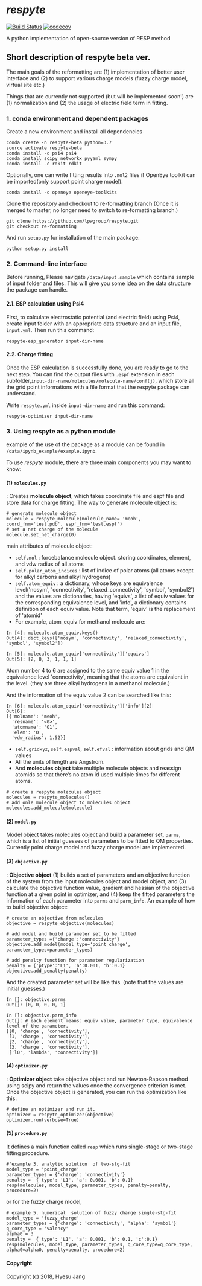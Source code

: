 
***respyte***
==============================
[//]: # (Badges)
[![Build Status](https://travis-ci.org/lpwgroup/respyte.svg?branch=re-formatting)](https://travis-ci.org/lpwgroup/respyte)
[![codecov](https://codecov.io/gh/lpwgroup/respyte/branch/re-formatting/graph/badge.svg)](https://codecov.io/gh/lpwgroup/respyte)

A python implementation of open-source version of RESP method

## Short description of respyte beta ver.
The main goals of the reformatting are (1) implementation of better user interface and (2) to support various charge models (fuzzy charge model, virtual site etc.)

Things that are currently not supported (but will be implemented soon!) are (1) normalization and (2) the usage of electric field term in fitting.

### 1. conda environment and dependent packages 
Create a new environment and install all dependencies
```
conda create -n respyte-beta python=3.7
source activate respyte-beta
conda install -c psi4 psi4 
conda install scipy networkx pyyaml sympy
conda install -c rdkit rdkit 
```
Optionally, one can write fitting results into `.mol2` files if OpenEye toolkit can be imported(only support point charge model).
```
conda install -c openeye openeye-toolkits
```
Clone the repository and checkout to re-formatting branch (Once it is merged to master, no longer need to switch to re-formatting branch.)
```
git clone https://github.com/lpwgroup/respyte.git
git checkout re-formatting
```
And run `setup.py` for installation of the main package:
```
python setup.py install
```

### 2. Command-line interface 
Before running, Please navigate `/data/input.sample` which contains sample of input folder and files. This will give you some idea on the data structure the package can handle.

#### 2.1. ESP calculation using Psi4
First, to calculate electrostatic potential (and electric field) using Psi4, create input folder with an appropriate data structure and an input file,  `input.yml`. Then run this command:
```
respyte-esp_generator input-dir-name
```
#### 2.2. Charge fitting 

Once the ESP calculation is successfully done, you are ready to go to the next step. You can find the  output  files with `.espf` extension in each subfolder,`input-dir-name/molecules/molecule-name/conf(j)`,  which  store all the grid point informations with a file format that the respyte package can understand.

Write `respyte.yml` inside `input-dir-name` and run this command:

```
respyte-optimizer input-dir-name
```

### 3. Using respyte as a python module

example of the use of the package as a module can be found in `/data/ipynb_example/example.ipynb`. 
    
To  use *respyte* module, there are three main components you may want to know:

#### (1) `molecules.py`
: Creates **molecule object**, which takes coordinate file and espf file and store data for charge fitting. The way to generate molecule object is: 
```
# generate molecule object
molecule = respyte_molecule(molecule_name= 'meoh', coord_fnm='test.pdb', espf_fnm='test.espf')
# set a net charge of the molecule
molecule.set_net_charge(0)
```
main attributes of molecule object: 
- `self.mol` : forcebalance molecule object. storing coordinates, element, and vdw radius of all atoms 
- `self.polar_atom_indices` : list of indice of polar atoms (all atoms except for alkyl carbons and alkyl hydrogens)
- `self.atom_equiv` : a dictionary, whose keys are equivalence level('nosym', 'connectivity', 'relaxed_connectivity', 'symbol', 'symbol2') and the values are dictionaries, having 'equivs', a list of equiv values for the corresponding equivalence level, and 'info', a dictionary contains definition of each equiv value. Note that term, 'equiv' is the replacement of 'atomid'
- For  example, atom_equiv for methanol molecule are: 
```
In [4]: molecule.atom_equiv.keys()
Out[4]: dict_keys(['nosym', 'connectivity', 'relaxed_connectivity', 'symbol', 'symbol2'])
```

```
In [5]: molecule.atom_equiv['connectivity']['equivs']
Out[5]: [2, 0, 3, 1, 1, 1]
```
Atom number 4 to 6 are assigned to the same equiv value 1 in the equivalence level 'connectivity', meaning that the atoms are equivalent in the level. (they are three alkyl hydrogens in a methanol molecule.)

And the information of the equiv value 2 can be searched like this:
```
In [6]: molecule.atom_equiv['connectivity']['info'][2]
Out[6]: 
[{'molname': 'meoh',
  'resname': '<0>',
  'atomname': 'O1',
  'elem': 'O',
  'vdw_radius': 1.52}]
```
- `self.gridxyz`, `self.espval`, `self.efval` : information about grids and QM values
- All the units of length are Angstrom.
- And **molecules object**  take multiple molecule objects and reassign atomids so that there’s no atom id used multiple times for different atoms. 
```
# create a respyte molecules object
molecules = respyte_molecules()
# add onle molecule object to molecules object
molecules.add_molecule(molecule) 
```
#### (2) `model.py`
Model object takes molecules object and build a parameter set, `parms`, which is a list of initial guesses of parameters to be fitted to QM properties. Currently point charge model and fuzzy charge model are implemented. 

#### (3) `objective.py`
: **Objective object** (1) builds a set of parameters and an objective function of the system from the input molecules object and model object, and (3) calculate the objective function value, gradient and hessian of the objective function at a given point in optimizer, and (4) keep the fitted parameters the information of each parameter into `parms` and  `parm_info`. 
An example of how to build objective object:
```
# create an objective from molecules
objective = respyte_objective(molecules)

# add model and build parameter set to be fitted
parameter_types ={'charge':'connectivity'}
objective.add_model(model_type='point_charge', parameter_types=parameter_types)

# add penalty function for parameter regularization 
penalty = {'ptype':'L1', 'a':0.001, 'b':0.1}
objective.add_penalty(penalty)
```
And the created parameter set will be like this. (note that the values are initial guesses.)
```
In []: objective.parms
Out[]: [0, 0, 0, 0, 1]

In []: objective.parm_info
Out[]: # each element means: equiv value, parameter type, equivalence level of the parameter.
[[0, 'charge', 'connectivity'],
 [1, 'charge', 'connectivity'],
 [2, 'charge', 'connectivity'],
 [3, 'charge', 'connectivity'],
 ['l0', 'lambda', 'connectivity']] 
```

#### (4) `optimizer.py`
: **Optimizer object** take objective object and run Newton-Rapson method using scipy and return the values once the convergence criterion is  met. Once the objective object is generated, you can run the optimization like this: 
```
# define an optimizer and run it.
optimizer = respyte_optimizer(objective)
optimizer.run(verbose=True)
```

#### (5) `procedure.py`
It defines a main function called `resp` which runs single-stage or two-stage fitting  procedure. 

```
#'example 3. analytic solution  of two-stg-fit
model_type = 'point_charge'
parameter_types = {'charge': 'connectivity'}
penalty =  {'type': 'L1', 'a': 0.001, 'b': 0.1}
resp(molecules, model_type, parameter_types, penalty=penalty, procedure=2)
```
or for the fuzzy charge model, 
```
# example 5. numerical  solution of fuzzy charge single-stg-fit
model_type = 'fuzzy_charge'
parameter_types = {'charge': 'connectivity', 'alpha': 'symbol'}
q_core_type = 'valency'
alpha0 = 3
penalty =  {'type': 'L1', 'a': 0.001, 'b': 0.1, 'c':0.1}
resp(molecules, model_type, parameter_types, q_core_type=q_core_type, alpha0=alpha0, penalty=penalty, procedure=2)
```

#### Copyright
    
Copyright (c) 2018, Hyesu Jang
